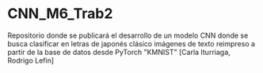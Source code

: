 # CNN_M6_Trab2
Repositorio donde se publicará el desarrollo de un modelo CNN donde se busca clasificar en letras de japonés clásico imágenes de texto reimpreso a partir de la base de datos desde PyTorch "KMNIST" [Carla Iturriaga, Rodrigo Lefin]
